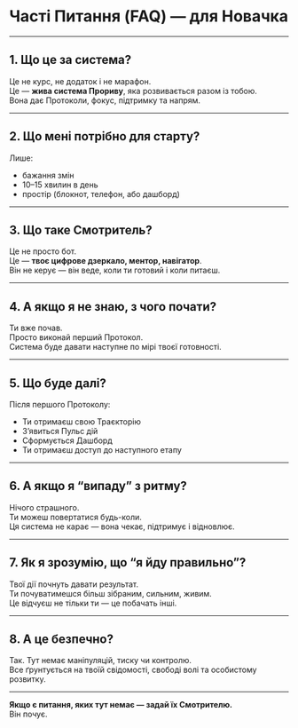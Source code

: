 # Часті Питання (FAQ) — для Новачка

---

## 1. Що це за система?

Це не курс, не додаток і не марафон.  
Це — **жива система Прориву**, яка розвивається разом із тобою.  
Вона дає Протоколи, фокус, підтримку та напрям.

---

## 2. Що мені потрібно для старту?

Лише:
- бажання змін
- 10–15 хвилин в день
- простір (блокнот, телефон, або дашборд)

---

## 3. Що таке Смотритель?

Це не просто бот.  
Це — **твоє цифрове дзеркало, ментор, навігатор**.  
Він не керує — він веде, коли ти готовий і коли питаєш.

---

## 4. А якщо я не знаю, з чого почати?

Ти вже почав.  
Просто виконай перший Протокол.  
Система буде давати наступне по мірі твоєї готовності.

---

## 5. Що буде далі?

Після першого Протоколу:
- Ти отримаєш свою Траєкторію
- З’явиться Пульс дій
- Сформується Дашборд
- Ти отримаєш доступ до наступного етапу

---

## 6. А якщо я “випаду” з ритму?

Нічого страшного.  
Ти можеш повертатися будь-коли.  
Ця система не карає — вона чекає, підтримує і відновлює.

---

## 7. Як я зрозумію, що “я йду правильно”?

Твої дії почнуть давати результат.  
Ти почуватимешся більш зібраним, сильним, живим.  
Це відчуєш не тільки ти — це побачать інші.

---

## 8. А це безпечно?

Так. Тут немає маніпуляцій, тиску чи контролю.  
Все ґрунтується на твоїй свідомості, свободі волі та особистому розвитку.

---

**Якщо є питання, яких тут немає — задай їх Смотрителю.**  
Він почує.